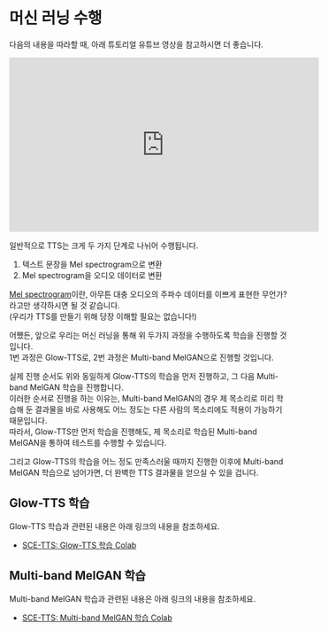 # 머신 러닝 수행

다음의 내용을 따라할 때, 아래 튜토리얼 유튜브 영상을 참고하시면 더 좋습니다.

<div class="video-container">
    <iframe width="560" height="315" src="https://www.youtube.com/embed/e-BmK9VZzRM" frameborder="0" allow="accelerometer; autoplay; encrypted-media; gyroscope; picture-in-picture" allowfullscreen></iframe>
</div>

일반적으로 TTS는 크게 두 가지 단계로 나뉘어 수행됩니다.

1. 텍스트 문장을 Mel spectrogram으로 변환
2. Mel spectrogram을 오디오 데이터로 변환

[Mel spectrogram](https://medium.com/analytics-vidhya/understanding-the-mel-spectrogram-fca2afa2ce53)이란, 아무튼 대충 오디오의 주파수 데이터를 이쁘게 표현한 무언가? 라고만 생각하시면 될 것 같습니다.  
(우리가 TTS를 만들기 위해 당장 이해할 필요는 없습니다!)

어쨌든, 앞으로 우리는 머신 러닝을 통해 위 두가지 과정을 수행하도록 학습을 진행할 것입니다.  
1번 과정은 Glow-TTS로, 2번 과정은 Multi-band MelGAN으로 진행할 것입니다.

실제 진행 순서도 위와 동일하게 Glow-TTS의 학습을 먼저 진행하고, 그 다음 Multi-band MelGAN 학습을 진행합니다.  
이러한 순서로 진행을 하는 이유는, Multi-band MelGAN의 경우 제 목소리로 미리 학습해 둔 결과물을 바로 사용해도 어느 정도는 다른 사람의 목소리에도 적용이 가능하기 때문입니다.  
따라서, Glow-TTS만 먼저 학습을 진행해도, 제 목소리로 학습된 Multi-band MelGAN을 통하여 테스트를 수행할 수 있습니다.

그리고 Glow-TTS의 학습을 어느 정도 만족스러울 때까지 진행한 이후에 Multi-band MelGAN 학습으로 넘어가면, 더 완벽한 TTS 결과물을 얻으실 수 있을 겁니다.

## Glow-TTS 학습

Glow-TTS 학습과 관련된 내용은 아래 링크의 내용을 참조하세요.

- [SCE-TTS: Glow-TTS 학습 Colab](https://colab.research.google.com/drive/18DWc-6Gh5bDC6P9nIYaL9GFPy_YcXmwE?usp=sharing)

## Multi-band MelGAN 학습

Multi-band MelGAN 학습과 관련된 내용은 아래 링크의 내용을 참조하세요.

- [SCE-TTS: Multi-band MelGAN 학습 Colab](https://colab.research.google.com/drive/1GLeFgU7e6HkmI8Lc0IhYfe6up8iQ7Ihb?usp=sharing)